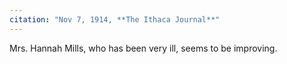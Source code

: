 ```yaml
---
citation: "Nov 7, 1914, **The Ithaca Journal**"
---
```

Mrs. Hannah Mills, who has been very ill, seems to be improving.
